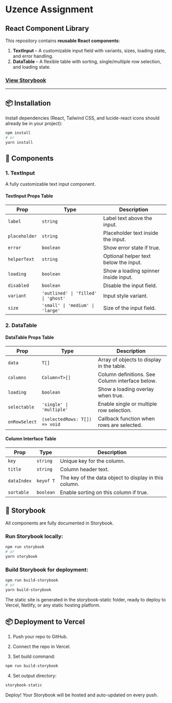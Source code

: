 # Uzence Assignment

## React Component Library

This repository contains **reusable React components**:

1. **TextInput** – A customizable input field with variants, sizes, loading state, and error handling.  
2. **DataTable** – A flexible table with sorting, single/multiple row selection, and loading state.

### [View Storybook](https://uzence-asignment.vercel.app)

---

## 📦 Installation

Install dependencies (React, Tailwind CSS, and lucide-react icons should already be in your project):

```bash
npm install
# or
yarn install
```

## 📝 Components

### 1. TextInput

A fully customizable text input component.

#### TextInput Props Table

| Prop          | Type                                | Description                           |
| ------------- | ----------------------------------- | ------------------------------------- |
| `label`       | `string`                            | Label text above the input.           |
| `placeholder` | `string`                            | Placeholder text inside the input.    |
| `error`       | `boolean`                           | Show error state if true.             |
| `helperText`  | `string`                            | Optional helper text below the input. |
| `loading`     | `boolean`                           | Show a loading spinner inside input.  |
| `disabled`    | `boolean`                           | Disable the input field.              |
| `variant`     | `'outlined' \| 'filled' \| 'ghost'` | Input style variant.                  |
| `size`        | `'small' \| 'medium' \| 'large'`    | Size of the input field.              |

### 2. DataTable

#### DataTable Props Table

| Prop          | Type                          | Description                                     |
| ------------- | ----------------------------- | ----------------------------------------------- |
| `data`        | `T[]`                         | Array of objects to display in the table.       |
| `columns`     | `Column<T>[]`                 | Column definitions. See Column interface below. |
| `loading`     | `boolean`                     | Show a loading overlay when true.               |
| `selectable`  | `'single' \| 'multiple'`      | Enable single or multiple row selection.        |
| `onRowSelect` | `(selectedRows: T[]) => void` | Callback function when rows are selected.       |


#### Column Interface Table

| Prop        | Type      | Description                                           |
| ----------- | --------- | ----------------------------------------------------- |
| `key`       | `string`  | Unique key for the column.                            |
| `title`     | `string`  | Column header text.                                   |
| `dataIndex` | `keyof T` | The key of the data object to display in this column. |
| `sortable`  | `boolean` | Enable sorting on this column if true.                |

## 🎨 Storybook

All components are fully documented in Storybook.

### Run Storybook locally:

```bash
npm run storybook
# or
yarn storybook
```

### Build Storybook for deployment:

```bash
npm run build-storybook
# or
yarn build-storybook
```
The static site is generated in the storybook-static folder, ready to deploy to Vercel, Netlify, or any static hosting platform.

## 📦 Deployment to Vercel

1. Push your repo to GitHub.

2. Connect the repo in Vercel.

3. Set build command:
   
```bash
npm run build-storybook
```

4. Set output directory:

```bash
storybook-static
```

Deploy! Your Storybook will be hosted and auto-updated on every push.
